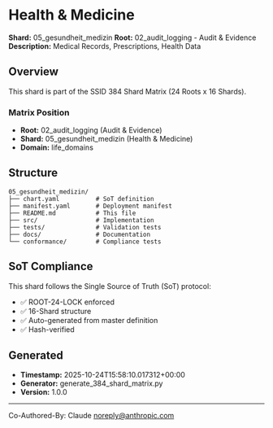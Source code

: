 # Health & Medicine

**Shard:** 05_gesundheit_medizin
**Root:** 02_audit_logging - Audit & Evidence
**Description:** Medical Records, Prescriptions, Health Data

## Overview

This shard is part of the SSID 384 Shard Matrix (24 Roots x 16 Shards).

### Matrix Position
- **Root:** 02_audit_logging (Audit & Evidence)
- **Shard:** 05_gesundheit_medizin (Health & Medicine)
- **Domain:** life_domains

## Structure

```
05_gesundheit_medizin/
├── chart.yaml          # SoT definition
├── manifest.yaml       # Deployment manifest
├── README.md           # This file
├── src/                # Implementation
├── tests/              # Validation tests
├── docs/               # Documentation
└── conformance/        # Compliance tests
```

## SoT Compliance

This shard follows the Single Source of Truth (SoT) protocol:
- ✅ ROOT-24-LOCK enforced
- ✅ 16-Shard structure
- ✅ Auto-generated from master definition
- ✅ Hash-verified

## Generated

- **Timestamp:** 2025-10-24T15:58:10.017312+00:00
- **Generator:** generate_384_shard_matrix.py
- **Version:** 1.0.0

---

Co-Authored-By: Claude <noreply@anthropic.com>
